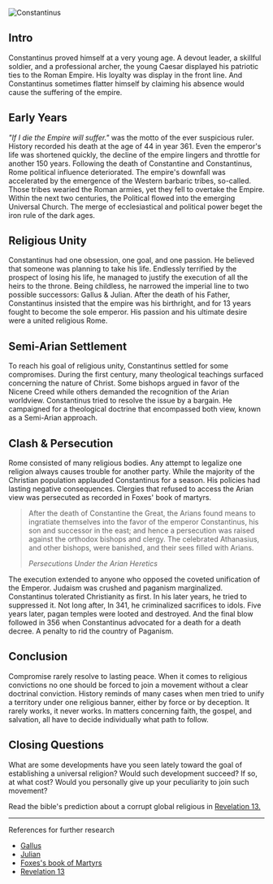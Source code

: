 <!--properties
title=Constantinus II - Decline of Rome
id=FNp42Yca8w
authorKey=wendly
image=https://inquisitionreturns.com/img/constantinus.jpg
publish=true
created=Tue Jun 23 2016 07:37:59 GMT+0300 (EEST)
publishDate=Tue Jun 23 2016 07:37:59 GMT+0300 (EEST)
summary=Constantinus proved himself at a very young age. A devout leader, a skillful soldier, and a professional archer, the young Caesar displayed his patriotic ties to the Roman Empire. His loyalty was display in the front line. And Constantinus sometimes flatter himself by claiming his absence would cause the suffering of the empire.
-->

![Constantinus](https://inquisitionreturns.com/img/constantinus.jpg)
## Intro
Constantinus proved himself at a very young age. A devout leader, a skillful
soldier, and a professional archer, the young Caesar displayed his patriotic
ties to the Roman Empire. His loyalty was display in the front line. And
Constantinus sometimes flatter himself by claiming his absence would cause the
suffering of the empire.

## Early Years
*"If I die the Empire will suffer."* was the motto of the ever suspicious
ruler. History recorded his death at the age of 44 in year 361. Even the
emperor's life was shortened quickly, the decline of the empire lingers and
throttle for another 150 years. Following the death of Constantine and
Constantinus, Rome political influence deteriorated. The empire's downfall was
accelerated by the emergence of the Western barbaric tribes, so-called. Those
tribes wearied the Roman armies, yet they fell to overtake the Empire. Within
the next two centuries, the Political flowed into the emerging Universal Church.
The merge of ecclesiastical and political power beget the iron rule of the
dark ages.

## Religious Unity
Constantinus had one obsession, one goal, and one passion. He believed that
someone was planning to take his life. Endlessly terrified by the prospect of
losing his life, he managed to justify the execution of all the heirs to the
throne. Being childless, he narrowed the imperial line to two possible
successors: Gallus & Julian. After the death of his Father, Constantinus
insisted that the empire was his birthright, and for 13 years fought to
become the sole emperor. His passion and his ultimate desire were a united religious
Rome.

## Semi-Arian Settlement
To reach his goal of religious unity, Constantinus settled for some compromises.
During the first century, many theological teachings surfaced concerning the
nature of Christ. Some bishops argued in favor of the Nicene Creed while others
demanded the recognition of the Arian worldview. Constantinus tried to
resolve the issue by a bargain. He campaigned for a theological
doctrine that encompassed both view, known as a Semi-Arian approach.

## Clash & Persecution
Rome consisted of many religious bodies. Any attempt to legalize one religion
always causes trouble for another party. While the majority of the Christian
population applauded Constantinus for a season. His policies had lasting
negative consequences. Clergies that refused to access the Arian view was
persecuted as recorded in Foxes' book of martyrs.
> After the death of Constantine the Great, the Arians found means to
> ingratiate themselves into the favor of the emperor Constantinus, his son and
> successor in the east; and hence a persecution was raised against the
> orthodox bishops and clergy. The celebrated Athanasius, and other bishops,
> were banished, and their sees filled with Arians. 
>
> *Persecutions Under the Arian Heretics*

The execution extended to anyone who opposed the coveted unification of the
Emperor. Judaism was crushed and paganism marginalized. Constantinus tolerated
Christianity as first. In his later years, he tried to suppressed it. Not long
after, In 341, he criminalized sacrifices to idols. Five years later, pagan
temples were looted and destroyed. And the final blow followed in 356 when
Constantinus advocated for a death for a death decree. A penalty to rid the
country of Paganism.

## Conclusion
Compromise rarely resolve to lasting peace. When it comes to religious
convictions no one should be forced to join a movement without a clear doctrinal
conviction. History reminds of many cases when men tried to unify a territory
under one religious banner, either by force or by deception. It rarely works,
it never works. In matters concerning faith, the gospel, and salvation, all have
to decide individually what path to follow.

## Closing Questions
What are some developments have you seen lately toward the goal of establishing
a universal religion? Would such development succeed? If so, at what cost?
Would you personally give up your peculiarity to join such movement?

Read the bible's prediction about a corrupt global religious in [Revelation
13.](https://www.bible.com/bible/1/rev.13)

---
References for further research
* [Gallus](https://www.britannica.com/biography/Gallus-Caesar)
* [Julian](https://www.britannica.com/biography/Julian-Roman-emperor)
* [Foxes's book of
Martyrs](http://www.biblestudytools.com/history/foxs-book-of-martyrs/persecutions-under-the-arian-heretics.html)
* [Revelation 13](https://www.bible.com/bible/1/rev.13)
